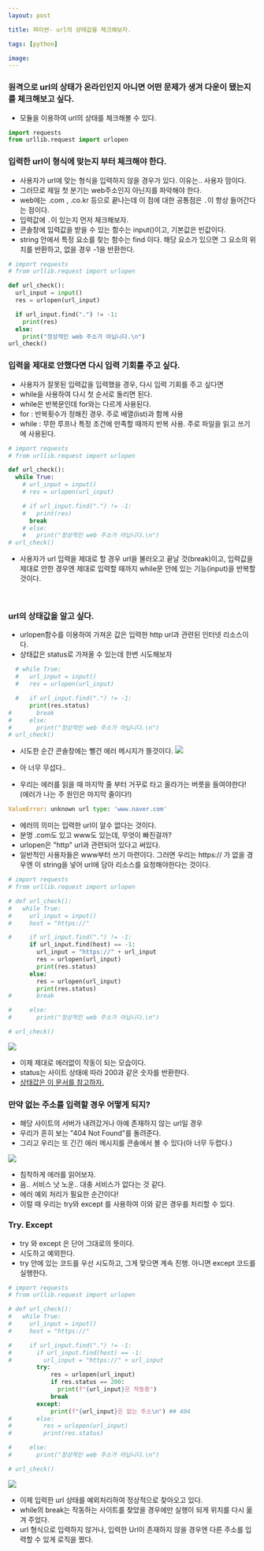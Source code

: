 ```yaml
---
layout: post

title: 파이썬- url의 상태값을 체크해보자.

tags: [python]

image:
---
```


### 원격으로 url의 상태가 온라인인지 아니면 어떤 문제가 생겨 다운이 됐는지를 체크해보고 싶다.

- 모듈을 이용하여 url의 상태를 체크해볼 수 있다.

```python
import requests
from urllib.request import urlopen
```

### 입력한 url이 형식에 맞는지 부터 체크해야 한다.

- 사용자가 url에 맞는 형식을 입력하지 않을 경우가 있다. 이유는.. 사용자 맘이다.
- 그러므로 제일 첫 분기는 web주소인지 아닌지를 파악해야 한다.
- web에는 .com , .co.kr 등으로 끝나는데 이 점에 대한 공통점은 `.`이 항상 들어간다는 점이다.
- 입력값에 `.`이 있는지 먼저 체크해보자.
- 콘솔창에 입력값을 받을 수 있는 함수는 input()이고, 기본값은 빈값이다.
- string 안에서 특정 요소를 찾는 함수는 find 이다. 해당 요소가 있으면 그 요소의 위치를 반환하고, 없을 경우 -1을 반환한다.

```python
# import requests
# from urllib.request import urlopen

def url_check():
  url_input = input()
  res = urlopen(url_input)

  if url_input.find(".") != -1:
    print(res)
  else:
    print("정상적인 web 주소가 아닙니다.\n")
url_check()

```

### 입력을 제대로 안했다면 다시 입력 기회를 주고 싶다.

- 사용자가 잘못된 입력값을 입력했을 경우, 다시 입력 기회를 주고 싶다면
- while을 사용하여 다시 첫 순서로 돌리면 된다.
- while은 반복문인데 for와는 다르게 사용된다.
- for : 반복횟수가 정해진 경우. 주로 배열(list)과 함께 사용
- while : 무한 루프나 특정 조건에 만족할 때까지 반복 사용. 주로 파일을 읽고 쓰기에 사용된다.

```python
# import requests
# from urllib.request import urlopen

def url_check():
  while True:
    # url_input = input()
    # res = urlopen(url_input)

    # if url_input.find(".") != -1:
    #   print(res)
      break
    # else:
    #   print("정상적인 web 주소가 아닙니다.\n")
# url_check()
```

- 사용자가 url 입력을 제대로 할 경우 url을 불러오고 끝날 것(break)이고, 입력값을 제대로 안한 경우엔 제대로 입력할 때까지 while문 안에 있는 기능(input)을 반복할 것이다.

<br/>

### url의 상태값을 알고 싶다.

- urlopen함수를 이용하여 가져온 값은 입력한 http url과 관련된 인터넷 리소스이다.
- 상태값은 status로 가져올 수 있는데 한번 시도해보자

```python
  # while True:
  #   url_input = input()
  #   res = urlopen(url_input)

  #   if url_input.find(".") != -1:
      print(res.status)
#       break
#     else:
#       print("정상적인 web 주소가 아닙니다.\n")
# url_check()

```

- 시도한 순간 콘솔창에는 뻘건 에러 메시지가 뜰것이다.
  <img src="/images/posts/python_http_error.png">

- 아 너무 무섭다..
- 우리는 에러를 읽을 때 마지막 줄 부터 거꾸로 타고 올라가는 버릇을 들여야한다! (에러가 나는 주 원인은 마지막 줄이다!)

```python
ValueError: unknown url type: 'www.naver.com'
```

- 에러의 의미는 입력한 url이 알수 없다는 것이다.
- 분명 .com도 있고 www도 있는데, 무엇이 빠진걸까?
- urlopen은 "http" url과 관련되어 있다고 써있다.
- 일반적인 사용자들은 www부터 쓰기 마련이다. 그러면 우리는 https:// 가 없을 경우엔 이 string을 넣어 url에 담아 리소스를 요청해야한다는 것이다.

```python
# import requests
# from urllib.request import urlopen

# def url_check():
#   while True:
#     url_input = input()
#     host = "https://"

#     if url_input.find(".") != -1:
      if url_input.find(host) == -1:
        url_input = "https://" + url_input
        res = urlopen(url_input)
        print(res.status)
      else:
        res = urlopen(url_input)
        print(res.status)
#       break

#     else:
#       print("정상적인 web 주소가 아닙니다.\n")

# url_check()
```

<img src="/images/posts/python_http_status.png">

- 이제 제대로 에러없이 작동이 되는 모습이다.
- status는 사이트 상태에 따라 200과 같은 숫자를 반환한다.
- [상태값은 이 문서를 참고하자. ](https://developer.mozilla.org/ko/docs/Web/HTTP/Status)

### 만약 없는 주소를 입력할 경우 어떻게 되지?

- 해당 사이트의 서버가 내려갔거나 아예 존재하지 않는 url일 경우
- 우리가 흔히 보는 "404 Not Found"를 돌려준다.
- 그리고 우리는 또 긴긴 에러 메시지를 콘솔에서 볼 수 있다(아 너무 두렵다.)

<img src="/images/posts/python_http_error_1.png">

- 침착하게 에러를 읽어보자.
- 음.. 서비스 낫 노운.. 대충 서비스가 없다는 것 같다.
- 에러 예외 처리가 필요한 순간이다!
- 이럴 때 우리는 try와 except 를 사용하여 이와 같은 경우를 처리할 수 있다.

### Try. Except

- try 와 except 은 단어 그대로의 뜻이다.
- 시도하고 예외한다.
- try 안에 있는 코드를 우선 시도하고, 그게 맞으면 계속 진행. 아니면 except 코드를 실행한다.

```python
# import requests
# from urllib.request import urlopen

# def url_check():
#   while True:
#     url_input = input()
#     host = "https://"

#     if url_input.find(".") != -1:
#       if url_input.find(host) == -1:
#         url_input = "https://" + url_input
        try:
            res = urlopen(url_input)
            if res.status == 200:
              print(f"{url_input}은 작동중")
            break
        except:
            print(f"{url_input}은 없는 주소\n") ## 404
#       else:
#         res = urlopen(url_input)
#         print(res.status)

#     else:
#       print("정상적인 web 주소가 아닙니다.\n")

# url_check()
```

<img src="/images/posts/python_http_success.png">

- 이제 입력한 url 상태를 예외처리하여 정상적으로 찾아오고 있다.
- while의 break는 작동하는 사이트를 찾았을 경우에만 실행이 되게 위치를 다시 옮겨 주었다.
- url 형식으로 입력하지 않거나, 입력한 Url이 존재하지 않을 경우엔 다른 주소를 입력할 수 있게 로직을 짰다.
